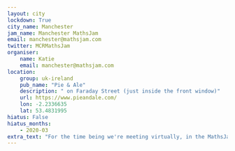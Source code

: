 ```yaml
---
layout: city                                           
lockdown: True
city_name: Manchester                                                               
jam_name: Manchester MathsJam
email: manchester@mathsjam.com
twitter: MCRMathsJam
organiser:
    name: Katie
    email: manchester@mathsjam.com
location:
    group: uk-ireland
    pub_name: "Pie & Ale"
    description: " on Faraday Street (just inside the front window)"
    url: https://www.pieandale.com/
    lon: -2.2336635
    lat: 53.4831995
hiatus: False
hiatus_months:
    - 2020-03
extra_text: "For the time being we're meeting virtually, in the MathsJam Gather.town virtual pubs. Contact Katie (details above) for more info."
---
```

